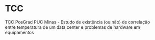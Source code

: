 # TCC
TCC PosGrad PUC Minas -
Estudo de existência (ou não) de correlação entre temperatura de um data center e problemas de hardware em equipamentos
